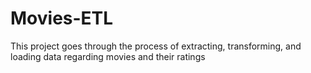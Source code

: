 # Movies-ETL

This project goes through the process of extracting, transforming, and loading data regarding movies and their ratings
